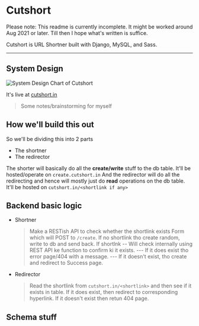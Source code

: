 # Cutshort

Please note: This readme is currently incomplete. It might be worked around Aug 2021 or later. Till then I hope what's written is suffice.

Cutshort is URL Shortner built with Django, MySQL, and Sass.

---

## System Design

![System Design Chart of Cutshort](https://i.imgur.com/nTuQDmD_d.webp?maxwidth=760&fidelity=grand "System Design Diagram")

It's live at [cutshort.in](https://cutshort.in)

> Some notes/brainstorming for myself

## How we'll build this out

So we'll be dividing this into 2 parts

- The shortner
- The redirector

The shorter will basically do all the **create/write** stuff to the db table. It'll be hosted/operate on `create.cutshort.in`
And the redirector will do all the redirecting and hence will mostly just do **read** operations on the db table. It'll be hosted on `cutshort.in/<shortlink if any>`

## Backend basic logic

- Shortner

  > Make a RESTish API to check whether the shortlink exists
  > Form which will POST to `/create`.
  > If no shortlink tho create random, write to db and send back.
  > If shortlnk
  > -- Will check internally using REST API ke function to confirm ki it exists.
  > --- If it does exist tho error page/404 with a message.
  > --- If it doesn't exist, tho create and redirect to Success page.

- Redirector
  > Read the shortlink from `cutshort.in/<shortlink>` and then see if it exists in table. If it does exist, then redirect to corresponding hyperlink. If it doesn't exist then retun 404 page.

## Schema stuff
